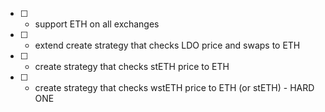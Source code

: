 - [ ] - support ETH on all exchanges
- [ ] - extend create strategy that checks LDO price and swaps to ETH
- [ ] - create strategy that checks stETH price to ETH
- [ ] - create strategy that checks wstETH price to ETH (or stETH) - HARD ONE